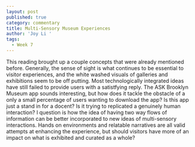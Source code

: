 ```yaml
---
layout: post
published: true
category: commentary
title: Multi-Sensory Museum Experiences
author: 'Joy Li '
tags:
  - Week 7
---
```

This reading brought up a couple concepts that were already mentioned before. Generally, the sense of sight is what continues to be essential to visitor experiences, and the white washed visuals of galleries and exhibitions seem to be off putting. Most technologically integrated ideas have still failed to provide users with a satistfying reply. The ASK Brooklyn Museum app sounds interesting, but how does it tackle the obstacle of a only a small percentage of users wanting to download the app? Is this app just a stand in for a docent? Is it trying to replicated a genuinely human interaction? I question is how the idea of having two way flows of information can be better incorporated to new ideas of multi-sensory interactions. Hands on environments and relatable narratives are all valid attempts at enhancing the experience, but should visitors have more of an impact on what is exhibited and curated as a whole? 